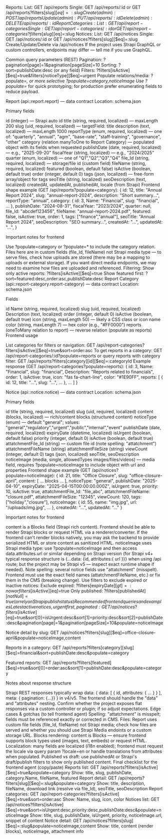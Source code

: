 

Reports:
List: GET /api/reports
Single: GET /api/reports/:id or GET /api/reports?filters[slug][$eq]=:slug
Create (admin): POST /api/reports
Update (admin): PUT /api/reports/:id
Delete (admin): DELETE /api/reports/:id
Report Categories:
List: GET /api/report-categories
Single: GET /api/report-categories/:id or GET /api/report-categories?filters[slug][$eq]=:slug
Notices:
List: GET /api/notices
Single: GET /api/notices/:id or GET /api/notices?filters[slug][$eq]=:slug
Create/Update/Delete via /api/notices
If the project uses Strapi GraphQL or custom controllers, endpoints may differ — tell me if you use GraphQL.

Common query parameters (REST)
Pagination: ?pagination[page]=1&pagination[pageSize]=10
Sorting: ?sort=publishDate:desc (or any field)
Filters: ?filters[isActive][$eq]=true&filters[noticeType][$eq]=urgent
Populate relations/media: ?populate=*, or more selective ?populate=category,noticeImage
Use ?populate=* for quick prototyping; for production prefer enumerating fields to reduce payload.

Report (api::report.report) — data contract
Location: schema.json

Primary fields

id (integer) — Strapi auto id
title (string, required, localized) — maxLength 200
slug (uid, required, localized) — targetField: title
description (text, localized) — maxLength 1000
reportType (enum, required, localized) — one of:
"quarterly", "annual", "agm", "base-rate", "staff-training", "governance", "other"
category (relation manyToOne to Report Category) — populated object with its fields when requested
publishDate (date, required, localized) — e.g., "2025-09-20"
fiscalYear (string, localized) — e.g., "2024/2025"
quarter (enum, localized) — one of "Q1","Q2","Q3","Q4"
file_Id (string, required, localized) — storage/file id (custom field)
fileName (string, required, localized)
featured (boolean, default false)
isActive (boolean, default true)
order (integer, default 0)
tags (json, localized) — free-form array/object for tags
seoTitle (string, localized)
seoDescription (text, localized)
createdAt, updatedAt, publishedAt, locale (from Strapi)
Frontend shape example (GET /api/reports?populate=category): { id: 12, title: "Annual Report 2024", slug: "annual-report-2024", description: "Short summary...", reportType: "annual", category: { id: 3, Name: "Financial", slug: "financial", ... }, publishDate: "2024-08-31", fiscalYear: "2023/2024", quarter: null, file_Id: "abcdef123456", fileName: "annual-report-2024.pdf", featured: false, isActive: true, order: 1, tags: ["finance","annual"], seoTitle: "Annual Report 2024", seoDescription: "SEO summary...", createdAt: "...", updatedAt: "...", }

Important notes for frontend

Use ?populate=category or ?populate=* to include the category relation.
Files here are in custom fields (file_Id, fileName) not Strapi media type — to serve files, check how uploads are stored (there may be a mapping to uploads or external storage). If you want direct media endpoints, we may need to examine how files are uploaded and referenced.
Filtering:
Show only active reports: ?filters[isActive][$eq]=true
Show featured first: ?sort=featured:desc,order:asc,publishDate:desc
Report Category (api::report-category.report-category) — data contract
Location: schema.json

Fields

id
Name (string, required, localized)
slug (uid, required, localized)
Description (text, localized)
order (integer, default 0)
isActive (boolean, default true)
icon (string, maxLength 50) — likely a CSS class or icon name
color (string, maxLength 7) — hex color (e.g., "#FF0000")
reports (oneToMany relation to report) — reverse relation (populate as reports)
Frontend usage

List categories for filters or navigation: GET /api/report-categories?filters[isActive][$eq]=true&sort=order:asc
To get reports in a category: GET /api/report-categories/:id?populate=reports or query reports with category filter: GET /api/reports?filters[category][id][$eq]=:categoryId
Example response (GET /api/report-categories?populate=reports): { id: 3, Name: "Financial", slug: "financial", Description: "Reports related to financials", order: 1, isActive: true, icon: "fas fa-chart-line", color: "#1E90FF", reports: [ { id: 12, title: "...", slug: "...", ... }, ... ] }

Notice (api::notice.notice) — data contract
Location: schema.json

Primary fields

id
title (string, required, localized)
slug (uid, required, localized)
content (blocks, localized) — rich/content blocks (structured content)
noticeType (enum) — default "general"; values:
"general","regulatory","urgent","public","internal","event"
publishDate (date, required, localized)
expiryDate (datetime, localized)
isUrgent (boolean, default false)
priority (integer, default 0)
isActive (boolean, default true)
attatchmentFile_Id (string) — custom file id (note spelling: "attatchment")
attatchmentFileName (string)
attatchmentFileSize (string)
viewCount (integer, default 0)
tags (json, localized)
seoTitle, seoDescription
noticeImage (media, single, allowedTypes images/files/videos) — media field, requires ?populate=noticeImage to include object with url and properties
Frontend shape example (GET /api/notices?populate=noticeImage): { id: 21, title: "Office Closure", slug: "office-closure-april", content: [ ... blocks ... ], noticeType: "general", publishDate: "2025-04-10", expiryDate: "2025-04-15T00:00:00.000Z", isUrgent: true, priority: 10, isActive: true, attatchmentFile_Id: "file_abc", attatchmentFileName: "closure.pdf", attatchmentFileSize: "12345", viewCount: 120, tags: ["holiday","closure"], noticeImage: { id: 55, name: "img.jpg", url: "/uploads/img.jpg", ... }, createdAt: "...", updatedAt: "..." }

Important notes for frontend

content is a Blocks field (Strapi rich content). Frontend should be able to render Strapi blocks or request HTML via a renderer/converter. If the frontend can't render blocks natively, you may ask the backend to provide serialized HTML or store content as sanitized HTML.
noticeImage uses Strapi media type: use ?populate=noticeImage and then access data.attributes.url or similar depending on Strapi version (for Strapi v4+ typical response structure is {...data: {id, attributes:{ url }}} when using /api route; but the project may be Strapi v5 — inspect exact runtime shape if needed).
Note spelling: several notice fields use "attatchment" (misspelt). Frontend must use the exact field names (attatchmentFileName, etc.) or fix them in the CMS (breaking change).
Use filters to exclude expired or inactive notices:
Exclude expired: ?filters[expiryDate][$gt]=:now or filters[isActive][$eq]=true
Only published: ?filters[publishedAt][$notNull]=true (or rely on Strapi publish status)
Recommended frontend queries and examples
Latest active notices, urgent first, paginated: GET /api/notices?filters[isActive][$eq]=true&sort[0]=isUrgent:desc&sort[1]=priority:desc&sort[2]=publishDate:desc&pagination[page]=1&pagination[pageSize]=10&populate=noticeImage

Notice detail by slug: GET /api/notices?filters[slug][$eq]=office-closure-april&populate=noticeImage,content

Reports in a category: GET /api/reports?filters[category][slug][$eq]=financial&sort=publishDate:desc&populate=category

Featured reports: GET /api/reports?filters[featured][$eq]=true&sort[0]=order:asc&sort[1]=publishDate:desc&populate=category

Notes about response structure

Strapi REST responses typically wrap data: { data: [ { id, attributes: { ... } } ], meta: { pagination: {...}} } in v4/v5. The frontend should handle the "data" and "attributes" nesting.
Confirm whether the project exposes flat responses via a custom controller or plugin; if so adjust expectations.
Edge cases & gotchas (to tell frontend agent)
Spelling: "attatchment" is misspelt; fields must be referenced exactly or corrected in CMS.
Files: Report uses custom file fields (file_Id, fileName) not Strapi media; check how files are served and whether you should use Strapi Media endoints or a custom storage URL.
Blocks rendering: content is Blocks — ensure frontend supports block types used (images, text, embeds) or request HTML.
Localization: many fields are localized (i18n enabled); frontend must request the locale via query param ?locale=en or handle translations from attributes when populated.
Published vs draft: use publishedAt or Strapi's draft/publish filters to show only published content.
Final checklist for the frontend agent (copy/paste)
Reports list: GET /api/reports?filters[isActive][$eq]=true&populate=category
Show: title, slug, publishDate, category.Name, fileName, featured
Report detail: GET /api/reports?filters[slug][$eq]=:slug&populate=category
Show: title, description, fileName, download link (resolve via file_Id), seoTitle, seoDescription
Report categories: GET /api/report-categories?filters[isActive][$eq]=true&sort=order:asc
Show: Name, slug, icon, color
Notices list: GET /api/notices?filters[isActive][$eq]=true&sort=isUrgent:desc,priority:desc,publishDate:desc&populate=noticeImage
Show: title, slug, publishDate, isUrgent, priority, noticeImage.url, snippet of content
Notice detail: GET /api/notices?filters[slug][$eq]=:slug&populate=noticeImage,content
Show: title, content (render blocks), noticeImage, attachment info